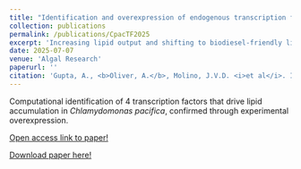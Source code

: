 ```yaml
---
title: "Identification and overexpression of endogenous transcription factors to enhance lipid accumulation in the biotechnologically relevant species <i>Chlamydomonas pacifica</i>"
collection: publications
permalink: /publications/CpacTF2025
excerpt: 'Increasing lipid output and shifting to biodiesel-friendly lipid profiles in a commercially-grown microalgae strain.'
date: 2025-07-07
venue: 'Algal Research'
paperurl: ''
citation: 'Gupta, A., <b>Oliver, A.</b>, Molino, J.V.D. <i>et al</i>. Identification and overexpression of endogenous transcription factors to enhance lipid accumulation in the biotechnologically relevant species <i>Chlamydomonas pacifica</i>. <i>Algal Research</i> (2025).'
---
```

Computational identification of 4 transcription factors that drive lipid accumulation in <i>Chlamydomonas pacifica</i>, confirmed through experimental overexpression.

[Open access link to paper!](https://doi.org/10.1016/j.algal.2025.104192)

[Download paper here!](/files/CpacTF2025.pdf)